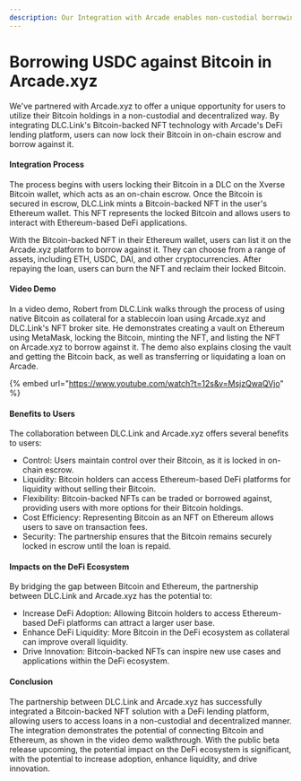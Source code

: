 ```yaml
---
description: Our Integration with Arcade enables non-custodial borrowing of USDC on Bitcoin
---
```


# Borrowing USDC against Bitcoin in Arcade.xyz

We've partnered with Arcade.xyz to offer a unique opportunity for users to utilize their Bitcoin holdings in a non-custodial and decentralized way. By integrating DLC.Link's Bitcoin-backed NFT technology with Arcade's DeFi lending platform, users can now lock their Bitcoin in on-chain escrow and borrow against it.

#### Integration Process&#x20;

The process begins with users locking their Bitcoin in a DLC on the Xverse Bitcoin wallet, which acts as an on-chain escrow. Once the Bitcoin is secured in escrow, DLC.Link mints a Bitcoin-backed NFT in the user's Ethereum wallet. This NFT represents the locked Bitcoin and allows users to interact with Ethereum-based DeFi applications.

With the Bitcoin-backed NFT in their Ethereum wallet, users can list it on the Arcade.xyz platform to borrow against it. They can choose from a range of assets, including ETH, USDC, DAI, and other cryptocurrencies. After repaying the loan, users can burn the NFT and reclaim their locked Bitcoin.

#### Video Demo&#x20;

In a video demo, Robert from DLC.Link walks through the process of using native Bitcoin as collateral for a stablecoin loan using Arcade.xyz and DLC.Link's NFT broker site. He demonstrates creating a vault on Ethereum using MetaMask, locking the Bitcoin, minting the NFT, and listing the NFT on Arcade.xyz to borrow against it. The demo also explains closing the vault and getting the Bitcoin back, as well as transferring or liquidating a loan on Arcade.

{% embed url="https://www.youtube.com/watch?t=12s&v=MsjzQwaQVjo" %}

#### Benefits to Users

The collaboration between DLC.Link and Arcade.xyz offers several benefits to users:

* Control: Users maintain control over their Bitcoin, as it is locked in on-chain escrow.
* Liquidity: Bitcoin holders can access Ethereum-based DeFi platforms for liquidity without selling their Bitcoin.
* Flexibility: Bitcoin-backed NFTs can be traded or borrowed against, providing users with more options for their Bitcoin holdings.
* Cost Efficiency: Representing Bitcoin as an NFT on Ethereum allows users to save on transaction fees.
* Security: The partnership ensures that the Bitcoin remains securely locked in escrow until the loan is repaid.

#### Impacts on the DeFi Ecosystem

By bridging the gap between Bitcoin and Ethereum, the partnership between DLC.Link and Arcade.xyz has the potential to:

* Increase DeFi Adoption: Allowing Bitcoin holders to access Ethereum-based DeFi platforms can attract a larger user base.
* Enhance DeFi Liquidity: More Bitcoin in the DeFi ecosystem as collateral can improve overall liquidity.
* Drive Innovation: Bitcoin-backed NFTs can inspire new use cases and applications within the DeFi ecosystem.

#### Conclusion

The partnership between DLC.Link and Arcade.xyz has successfully integrated a Bitcoin-backed NFT solution with a DeFi lending platform, allowing users to access loans in a non-custodial and decentralized manner. The integration demonstrates the potential of connecting Bitcoin and Ethereum, as shown in the video demo walkthrough. With the public beta release upcoming, the potential impact on the DeFi ecosystem is significant, with the potential to increase adoption, enhance liquidity, and drive innovation.

